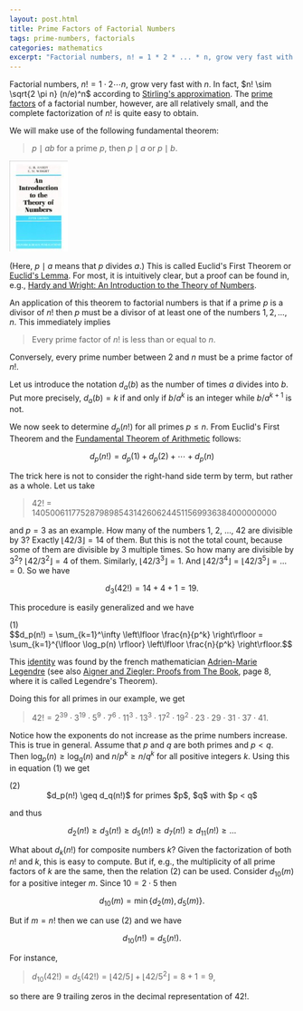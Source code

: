 ```yaml
---
layout: post.html
title: Prime Factors of Factorial Numbers
tags: prime-numbers, factorials
categories: mathematics
excerpt: "Factorial numbers, n! = 1 * 2 * ... * n, grow very fast with n. In fact, n! ~ sqrt{2 pi n} (n/e)^n according to Stirling's approximation. The prime factors of a factorial number, however, are all relatively small, and the complete factorization of n! is quite easy to obtain."
---
```

Factorial numbers, $n! = 1 \cdot 2 \cdots n$, grow very fast with $n$. In fact, $n! \sim \sqrt{2 \pi n} (n/e)^n$ according to [Stirling's approximation](http://en.wikipedia.org/wiki/Stirling's_approximation). The [prime factors](http://en.wikipedia.org/wiki/Prime_factor) of a factorial number, however, are all relatively small, and the complete factorization of $n!$ is quite easy to obtain.

We will make use of the following fundamental theorem:

> $p \mid a b$ for a prime $p$, then $p \mid a$ or $p \mid b$.

<div class="pull-right"><a href="http://www.amazon.com/gp/product/0198531710?ie=UTF8&tag=sputsoft-20&linkCode=as2&camp=1789&creative=390957&creativeASIN=0198531710"><img src="/media/books/hardy-wright.jpg" alt=""></a></div>

(Here, $p \mid a$ means that $p$ divides $a$.) This is called Euclid's First Theorem or [Euclid's Lemma](http://en.wikipedia.org/wiki/Euclid's_lemma). For most, it is intuitively clear, but a proof can be found in, e.g., <a href="http://www.amazon.com/gp/product/0198531710?ie=UTF8&tag=sputsoft-20&linkCode=as2&camp=1789&creative=390957&creativeASIN=0198531710">Hardy and Wright: An Introduction to the Theory of Numbers</a>.

An application of this theorem to factorial numbers is that if a prime $p$ is a divisor of $n!$ then $p$ must be a divisor of at least one of the numbers $1, 2, \ldots, n$. This immediately implies

> Every prime factor of $n!$ is less than or equal to $n$.

Conversely, every prime number between 2 and $n$ must be a prime factor of $n!$.

Let us introduce the notation $d_a(b)$ as the number of times $a$ divides into $b$. Put more precisely, $d_a(b) = k$ if and only if $b/a^k$ is an integer while $b/a^{k+1}$ is not.

We now seek to determine $d_p(n!)$ for all primes $p \leq n$. From Euclid's First Theorem and the [Fundamental Theorem of Arithmetic](http://en.wikipedia.org/wiki/Fundamental_theorem_of_arithmetic) follows:

$$d_p(n!) = d_p(1) + d_p(2) + \cdots + d_p(n)$$

The trick here is not to consider the right-hand side term by term, but rather as a whole. Let us take

> 42! = 1405006117752879898543142606244511569936384000000000

and $p=3$ as an example. How many of the numbers 1, 2, &#8230;, 42 are divisible by 3? Exactly $\lfloor 42/3 \rfloor = 14$ of them. But this is not the total count, because some of them are divisible by 3 multiple times. So how many are divisible by $3^2$? $\lfloor 42/3^2 \rfloor = 4$ of them. Similarly, $\lfloor 42/3^3 \rfloor = 1$. And $\lfloor 42/3^4 \rfloor = \lfloor 42/3^5 \rfloor = \ldots = 0$. So we have

$$d_3(42!) = 14+4+1 = 19.$$

This procedure is easily generalized and we have

<div class="pull-right">(1)</div>
$$d_p(n!) = \sum_{k=1}^\infty \left\lfloor \frac{n}{p^k} \right\rfloor = \sum_{k=1}^{\lfloor \log_p(n) \rfloor} \left\lfloor \frac{n}{p^k} \right\rfloor.$$

This [identity](http://en.wikipedia.org/wiki/Factorial#Number_theory) was found by the french mathematician [Adrien-Marie Legendre](http://en.wikipedia.org/wiki/Adrien-Marie_Legendre) (see also <a href="http://www.amazon.com/gp/product/3540404600?ie=UTF8&tag=sputsoft-20&linkCode=as2&camp=1789&creative=390957&creativeASIN=3540404600">Aigner and Ziegler: Proofs from The Book</a>, page 8, where it is called Legendre's Theorem).

Doing this for all primes in our example, we get

> $42! = 2^{39} \cdot 3^{19} \cdot 5^9 \cdot 7^6 \cdot 11^3 \cdot 13^3 \cdot 17^2 \cdot 19^2 \cdot 23 \cdot 29 \cdot 31 \cdot 37 \cdot 41$.

Notice how the exponents do not increase as the prime numbers increase. This is true in general. Assume that $p$ and $q$ are both primes and $p < q$. Then $\log_p(n) \geq \log_q(n)$ and $n/p^k \geq n/q^k$ for all positive integers $k$. Using this in equation&nbsp;(1) we get

<div class="pull-right">(2)</div>
<div style="text-align: center;">
$d_p(n!) \geq d_q(n!)$ for primes $p$, $q$ with $p < q$
</div>

and thus

$$d_2(n!) \geq d_3(n!) \geq d_5(n!) \geq d_7(n!) \geq d_{11}(n!) \geq \ldots$$

What about $d_k(n!)$ for composite numbers $k$? Given the factorization of both $n!$ and $k$, this is easy to compute. But if, e.g., the multiplicity of all prime factors of $k$ are the same, then the relation&nbsp;(2) can be used. Consider $d_{10}(m)$ for a positive integer $m$. Since $10 = 2 \cdot 5$ then

$$d_{10}(m) = \min\{ d_2(m), d_5(m) \}.$$

But if $m=n!$ then we can use&nbsp;(2) and we have

$$d_{10}(n!) = d_5(n!).$$

For instance,

> $d_{10}(42!) = d_5(42!) = \lfloor 42/5 \rfloor + \lfloor 42/5^2 \rfloor = 8 + 1 = 9$,

so there are 9 trailing zeros in the decimal representation of 42!.

